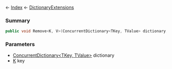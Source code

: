 ← [Index](Api-Index) ← [DictionaryExtensions](System.Collections.Generic.DictionaryExtensions)

### Summary

```csharp
public void Remove<K, V>(ConcurrentDictionary<TKey, TValue> dictionary, K key)
```

### Parameters

* [ConcurrentDictionary<TKey, TValue>](https://docs.microsoft.com/en-us/dotnet/api/system.collections.concurrent.concurrentdictionary?view=netframework-4.6) dictionary
* [K]() key
